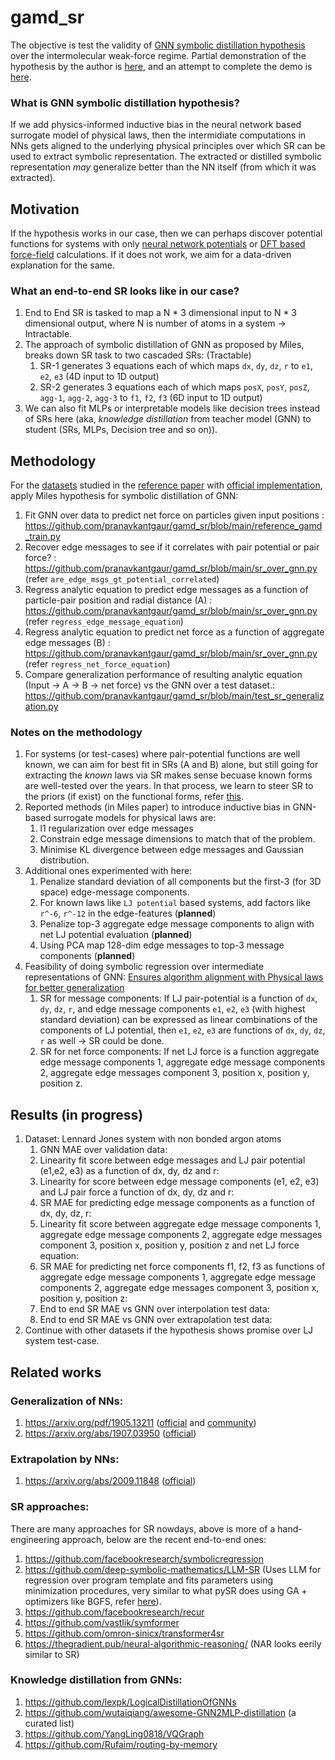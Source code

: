 # gamd_sr
The objective is test the validity of [GNN symbolic distillation hypothesis](https://arxiv.org/abs/2006.11287) over the intermolecular weak-force regime. Partial demonstration of the hypothesis by the author is [here](https://colab.research.google.com/github/MilesCranmer/symbolic_deep_learning/blob/master/GN_Demo_Colab.ipynb), and an attempt to complete the demo is [here](https://github.com/MilesCranmer/PySR/issues/36).

### What is GNN symbolic distillation hypothesis?
If we add physics-informed inductive bias in the neural network based surrogate model of physical laws, then the intermidiate computations in NNs gets aligned to the underlying physical principles over which SR can be used to extract symbolic representation. The extracted or distilled symbolic representation _may_ generalize better than the NN itself (from which it was extracted).

## Motivation
If the hypothesis works in our case, then we can perhaps discover potential functions for systems with only [neural network potentials](https://github.com/torchmd/torchmd-net) or [DFT based force-field](https://www.pnas.org/content/113/30/8368.short) calculations. If it does not work, we aim for a data-driven explanation for the same.

### What an end-to-end SR looks like in our case?
1. End to End SR is tasked to map a N * 3 dimensional input to N * 3 dimensional output, where N is number of atoms in a system -> Intractable.
2. The approach of symbolic distillation of GNN as proposed by Miles, breaks down SR task to two cascaded SRs: (Tractable)
   1. SR-1 generates 3 equations each of which maps `dx`, `dy`, `dz`, `r` to `e1`, `e2`, `e3` (4D input to 1D output)
   2. SR-2 generates 3 equations each of which maps `posX`, `posY`, `posZ`, `agg-1`, `agg-2`, `agg-3` to `f1`, `f2`, `f3` (6D input to 1D output)
3. We can also fit MLPs or interpretable models like decision trees instead of SRs here (aka, _knowledge distillation_ from teacher model (GNN) to student (SRs, MLPs, Decision tree and so on)). 


## Methodology
For the [datasets](https://github.com/BaratiLab/GAMD?tab=readme-ov-file#data-generation) studied in the [reference paper](https://arxiv.org/abs/2112.03383) with [official implementation](https://github.com/BaratiLab/GAMD), apply Miles hypothesis for symbolic distillation of GNN:
1. Fit GNN over data to predict net force on particles given input positions : https://github.com/pranavkantgaur/gamd_sr/blob/main/reference_gamd_train.py
2. Recover edge messages to see if it correlates with pair potential or pair force? : https://github.com/pranavkantgaur/gamd_sr/blob/main/sr_over_gnn.py (refer `are_edge_msgs_gt_potential_correlated`)
3. Regress analytic equation to predict edge messages as a function of particle-pair position and radial distance (A) : https://github.com/pranavkantgaur/gamd_sr/blob/main/sr_over_gnn.py (refer `regress_edge_message_equation`)
4. Regress analytic equation to predict net force as a function of aggregate edge messages (B) : https://github.com/pranavkantgaur/gamd_sr/blob/main/sr_over_gnn.py (refer `regress_net_force_equation`)
5. Compare generalization performance of resulting analytic equation (Input -> A -> B -> net force) vs the GNN over a test dataset.: https://github.com/pranavkantgaur/gamd_sr/blob/main/test_sr_generalization.py 

### Notes on the methodology
1. For systems (or test-cases) where pair-potential functions are well known, we can aim for best fit in SRs (A and B) alone, but still going for extracting the _known_ laws via SR makes sense becuase known forms are well-tested over the years. In that process, we learn to steer SR to the priors (if exist) on the functional forms, refer [this](https://github.com/MilesCranmer/PySR/issues/285).
2. Reported methods (in Miles paper) to introduce inductive bias in GNN-based surrogate models for physical laws are:
   1. l1 regularization over edge messages
   2. Constrain edge message dimensions to match that of the problem.
   3. Minimise KL divergence between edge messages and Gaussian distribution.
3. Additional ones experimented with here:
   1. Penalize standard deviation of all components but the first-3 (for 3D space) edge-message components.
   2. For known laws like `LJ potential` based systems, add factors like `r^-6`, `r^-12` in the edge-features (**planned**)
   3. Penalize top-3 aggregate edge message components to align with net LJ potential evaluation (**planned**)
   4. Using PCA map 128-dim edge messages to top-3 message components (**planned**)
4. Feasibility of doing symbolic regression over intermediate representations of GNN: [Ensures algorithm alignment with Physical laws for better generalization](https://arxiv.org/pdf/1806.01261)
   1. SR for message components: If LJ pair-potential is a function of `dx`, `dy`, `dz`, `r`, and edge message components `e1`, `e2`, `e3` (with highest standard deviation) can be expressed as linear combinations of the components of LJ potential, then `e1`, `e2`, `e3` are functions of `dx`, `dy`, `dz`, `r` as well -> SR could be done.
   2. SR for net force components: If net LJ force is a function aggregate edge message components 1, aggregate edge message components 2, aggregate edge messages component 3, position x, position y, position z.
   
## Results (in progress)
1. Dataset: Lennard Jones system with non bonded argon atoms 
   1. GNN MAE over validation data: 
   2. Linearity fit score between edge messages and LJ pair potential (e1,e2, e3) as a function of dx, dy, dz and r: 
   3. Linearity for score between edge message components (e1, e2, e3) and LJ pair force a function of dx, dy, dz and r: 
   4. SR MAE for predicting edge message components as a function of dx, dy, dz, r: 
   5. Linearity fit score between aggregate edge message components 1, aggregate edge message components 2, aggregate edge messages component 3, position x, position y, position z and net LJ force equation:
   6. SR MAE for predicting net force components f1, f2, f3 as functions of aggregate edge message components 1, aggregate edge message components 2, aggregate edge messages component 3, position x, position y, position z: 
   7. End to end SR MAE vs GNN over interpolation test data: 
   8. End to end SR MAE vs GNN over extrapolation test data:
2. Continue with other datasets if the hypothesis shows promise over LJ system test-case.
      
## Related works
### Generalization of NNs: 
1. https://arxiv.org/pdf/1905.13211 ([official](https://github.com/NNReasoning/What-Can-Neural-Networks-Reason-About) and [community](https://github.com/KushajveerSingh/deep_learning/tree/main/graph_machine_learning/what_can_neural_networks_reason_about))
2. https://arxiv.org/abs/1907.03950 ([official](https://github.com/ceyzaguirre4/NSM))
### Extrapolation by NNs:
1. https://arxiv.org/abs/2009.11848 ([official](https://github.com/jinglingli/nn-extrapolate))


### SR approaches:
There are many approaches for SR nowdays, above is more of a hand-engineering approach, below are the recent end-to-end ones:
1. https://github.com/facebookresearch/symbolicregression
2. https://github.com/deep-symbolic-mathematics/LLM-SR (Uses LLM for regression over program template and fits parameters using minimization procedures, very similar to what pySR does using GA + optimizers like BGFS, refer [here](https://github.com/MilesCranmer/PySR/issues/36#issuecomment-791890120)).
3. https://github.com/facebookresearch/recur
4. https://github.com/vastlik/symformer
5. https://github.com/omron-sinicx/transformer4sr
6. https://thegradient.pub/neural-algorithmic-reasoning/ (NAR looks eerily similar to SR)

### Knowledge distillation from GNNs:
1. https://github.com/lexpk/LogicalDistillationOfGNNs
2. https://github.com/wutaiqiang/awesome-GNN2MLP-distillation (a curated list)
3. https://github.com/YangLing0818/VQGraph
4. https://github.com/Rufaim/routing-by-memory
